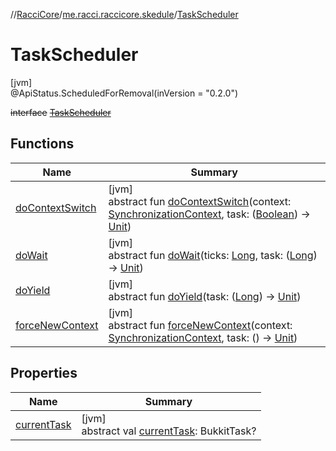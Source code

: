 //[RacciCore](../../../index.md)/[me.racci.raccicore.skedule](../index.md)/[TaskScheduler](index.md)

# TaskScheduler

[jvm]\
@ApiStatus.ScheduledForRemoval(inVersion = "0.2.0")

~~interface~~ [~~TaskScheduler~~](index.md)

## Functions

| Name | Summary |
|---|---|
| [doContextSwitch](do-context-switch.md) | [jvm]<br>abstract fun [doContextSwitch](do-context-switch.md)(context: [SynchronizationContext](../-synchronization-context/index.md), task: ([Boolean](https://kotlinlang.org/api/latest/jvm/stdlib/kotlin/-boolean/index.html)) -&gt; [Unit](https://kotlinlang.org/api/latest/jvm/stdlib/kotlin/-unit/index.html)) |
| [doWait](do-wait.md) | [jvm]<br>abstract fun [doWait](do-wait.md)(ticks: [Long](https://kotlinlang.org/api/latest/jvm/stdlib/kotlin/-long/index.html), task: ([Long](https://kotlinlang.org/api/latest/jvm/stdlib/kotlin/-long/index.html)) -&gt; [Unit](https://kotlinlang.org/api/latest/jvm/stdlib/kotlin/-unit/index.html)) |
| [doYield](do-yield.md) | [jvm]<br>abstract fun [doYield](do-yield.md)(task: ([Long](https://kotlinlang.org/api/latest/jvm/stdlib/kotlin/-long/index.html)) -&gt; [Unit](https://kotlinlang.org/api/latest/jvm/stdlib/kotlin/-unit/index.html)) |
| [forceNewContext](force-new-context.md) | [jvm]<br>abstract fun [forceNewContext](force-new-context.md)(context: [SynchronizationContext](../-synchronization-context/index.md), task: () -&gt; [Unit](https://kotlinlang.org/api/latest/jvm/stdlib/kotlin/-unit/index.html)) |

## Properties

| Name | Summary |
|---|---|
| [currentTask](current-task.md) | [jvm]<br>abstract val [currentTask](current-task.md): BukkitTask? |

